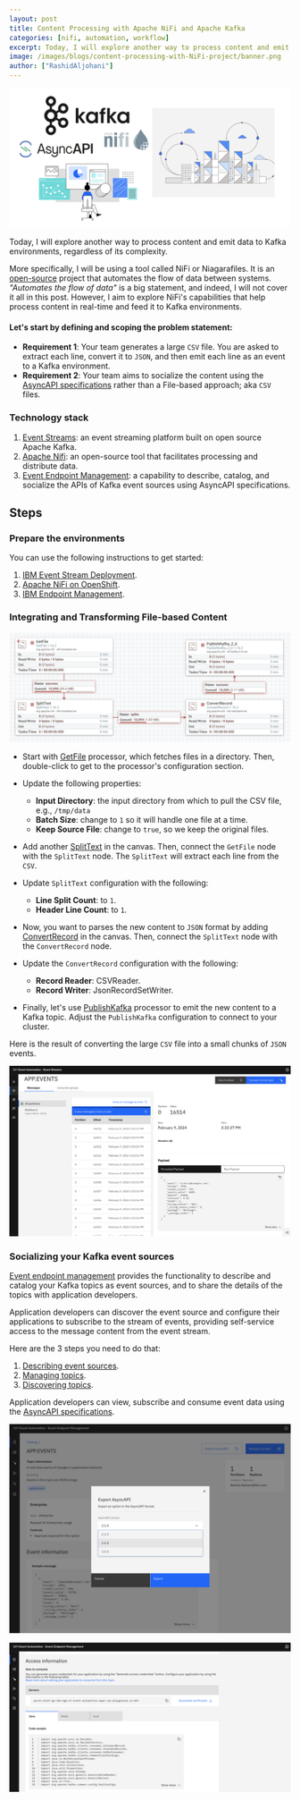 ```yaml
---
layout: post
title: Content Processing with Apache NiFi and Apache Kafka
categories: [nifi, automation, workflow]
excerpt: Today, I will explore another way to process content and emit data to Kafka environments, regardless of its complexity.
image: /images/blogs/content-processing-with-NiFi-project/banner.png
author: ["RashidAljohani"]
---
```



![](/images/blogs/content-processing-with-NiFi-project/banner.png)



Today, I will explore another way to process content and emit data to Kafka environments, regardless of its complexity.

More specifically, I will be using a tool called NiFi or Niagarafiles. It is an [open-source](https://github.com/apache/nifi) project that automates the flow of data between systems. _"Automates the flow of data"_ is a big statement, and indeed, I will not cover it all in this post. However, I aim to explore NiFi's capabilities that help process content in real-time and feed it to Kafka environments.

#### Let's start by defining and scoping the problem statement:
* **Requirement 1**: Your team generates a large `CSV` file. You are asked to extract each line, convert it to `JSON`, and then emit each line as an event to a Kafka environment.
* **Requirement 2**: Your team aims to socialize the content using the [AsyncAPI specifications](https://www.asyncapi.com/) rather than a File-based approach; aka `CSV` files.


### Technology stack

1. [Event Streams](https://www.ibm.com/products/event-streams): an event streaming platform built on open source Apache Kafka.
2. [Apache Nifi](https://nifi.apache.org/): an open-source tool that facilitates processing and distribute data.
3. [Event Endpoint Management](https://www.ibm.com/blog/a-quick-tour-of-ibm-event-endpoint-management/): a capability to describe, catalog, and socialize the APIs of Kafka event sources using AsyncAPI specifications.



## Steps

### Prepare the environments

You can use the following instructions to get started:

1. [IBM Event Stream Deployment](https://ibm.github.io/event-automation/es/).
2. [Apache NiFi on OpenShift](https://github.com/guimou/nifi-on-openshift).
3. [IBM Endpoint Management](https://ibm.github.io/event-automation/eem/).


### Integrating and Transforming File-based Content

![](/images/blogs/content-processing-with-NiFi-project/nifi-flow.png) 

* Start with [GetFile](https://nifi.apache.org/docs/nifi-docs/components/org.apache.nifi/nifi-standard-nar/1.9.2/org.apache.nifi.processors.standard.GetFile/index.html) processor, which fetches files in a directory. Then, double-click to get to the processor's configuration section.
* Update the following properties:
    - **Input Directory**: the input directory from which to pull the CSV file, e.g., `/tmp/data`
    - **Batch Size**: change to `1` so it will handle one file at a time.
    - **Keep Source File**: change to `true`, so we keep the original files.

* Add another [SplitText](https://nifi.apache.org/documentation/nifi-2.0.0-M1/components/org.apache.nifi/nifi-standard-nar/2.0.0-M1/org.apache.nifi.processors.standard.SplitText/index.html) in the canvas. Then, connect the `GetFile` node with the `SplitText` node. The `SplitText` will extract each line from the `CSV`.
* Update `SplitText` configuration with the following:
    - **Line Split Count**: to `1`.
    - **Header Line Count**: to `1`.
* Now, you want to parses the new content to `JSON` format by adding [ConvertRecord](https://nifi.apache.org/docs/nifi-docs/components/org.apache.nifi/nifi-standard-nar/1.6.0/org.apache.nifi.processors.standard.ConvertRecord/index.html) in the canvas. Then, connect the `SplitText` node with the `ConvertRecord` node.
* Update the `ConvertRecord` configuration with the following:
    - **Record Reader**: CSVReader.
    - **Record Writer**: JsonRecordSetWriter.
* Finally, let's use [PublishKafka](https://nifi.apache.org/docs/nifi-docs/components/org.apache.nifi/nifi-kafka-2-0-nar/1.24.0/org.apache.nifi.processors.kafka.pubsub.PublishKafka_2_0/additionalDetails.html) processor to emit the new content to a Kafka topic. Adjust the `PublishKafka` configuration to connect to your cluster.




Here is the result of converting the large `CSV` file into a small chunks of `JSON` events.

![](/images/blogs/content-processing-with-NiFi-project/es.png) 




### Socializing your Kafka event sources

[Event endpoint management](https://ibm.github.io/event-automation/eem/about/overview/) provides the functionality to describe and catalog your Kafka topics as event sources, and to share the details of the topics with application developers.

Application developers can discover the event source and configure their applications to subscribe to the stream of events, providing self-service access to the message content from the event stream.

Here are the 3 steps you need to do that:

1. [Describing event sources](https://ibm.github.io/event-automation/eem/describe/adding-topics/).
2. [Managing topics](https://ibm.github.io/event-automation/eem/describe/managing-topics/).
3. [Discovering topics](https://ibm.github.io/event-automation/eem/consume-subscribe/discovering-topics/).



Application developers can view, subscribe and consume event data using the [AsyncAPI specifications](https://ibm.github.io/event-automation/eem/integrating-with-apic/export-asyncapi/).

![](/images/blogs/content-processing-with-NiFi-project/eem-1.png) 

![](/images/blogs/content-processing-with-NiFi-project/eem-2.png)
